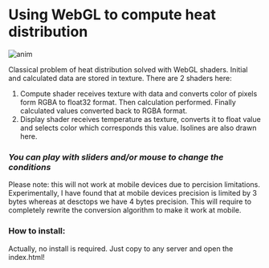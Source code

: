 # Using WebGL to compute heat distribution

![anim](https://user-images.githubusercontent.com/13677344/187744184-eadd840f-ac50-4a70-857a-d97a10c82534.gif)

Classical problem of heat distribution solved with WebGL shaders. Initial and calculated data are stored in texture.
There are 2 shaders here:
1. Compute shader receives texture with data and converts color of pixels form RGBA to float32 format. Then calculation performed. Finally calculated values converted back to RGBA format.
2. Display shader receives temperature as texture, converts it to float value and selects color which corresponds this value. Isolines are also drawn here.

### _*You can play with sliders and/or mouse to change the conditions*_
Please note: this will not work at mobile devices due to percision limitations. Experimentally, I have found that at mobile devices precision is limited by 3 bytes whereas at desctops we have 4 bytes precision. This will require to completely rewrite the conversion algorithm to make it work at mobile.

### How to install:
Actually, no install is required. Just copy to any server and open the index.html!

